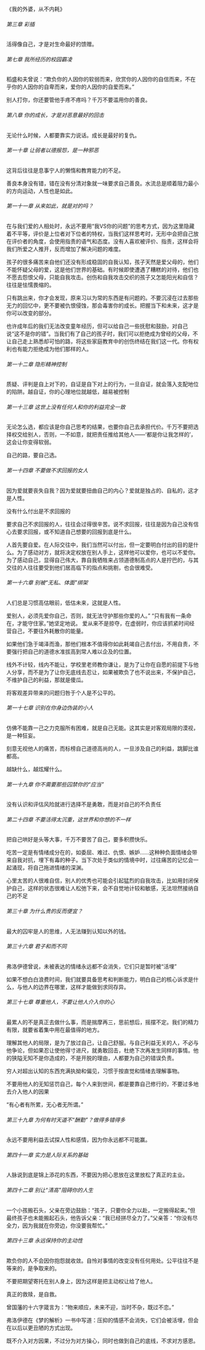 《我的外婆，从不内耗》

###### 第三章 彩插

活得像自己，才是对生命最好的馈赠。

###### 第七章 我所经历的校园霸凌

稻盛和夫曾说：“欺负你的人因你的软弱而来，欣赏你的人因你的自信而来，不在乎你的人因你的自卑而来，爱你的人因你的自爱而来。”

别人打你，你还要管他手疼不疼吗？千万不要滥用你的善良。

###### 第八章 你的成长，才是对恶意最好的回击

无论什么时候，人都要靠实力说话。成长是最好的复仇。

###### 第一十章 让弱者以德报怨，是一种邪恶

这背后往往是息事宁人的懒惰和教育能力的不足。

善良本身没有错，错在没有分清对象就一味要求自己善良。水流总是顺着阻力最小的方向运动，人性也是如此。

###### 第一十一章 从来如此，就是对的吗？

在与我们爱的人相处时，永远不要用“我VS你的问题”的思考方式，因为这里隐藏着不平等，评价是上位者对下位者的特权，当我们这样思考时，无形中会把自己放在评价者的角度，会使用指责的语气和态度。没有人喜欢被评价、指责，这样会将我们所爱之人推开，反而增加了解决问题的难度。

孩子的很多痛苦来自他们还没有形成稳固的自我认知，孩子天然是爱父母的，他们不能怀疑父母的爱，这是他们世界的基础。有时候即使遭遇了糟糕的对待，他们也不愿去怨恨父母，只能自我攻击。创伤和自我攻击交织的孩子又怎能阳光和自信？往往是怯懦畏缩的。

只有跳出来，你才会发现，原来习以为常的东西是有问题的。不要沉浸在过去那些无力的回忆中，更不要被仇恨侵蚀，那会毒害你的成长。把握当下和未来，这才是你可以改变的部分。

也许成年后的我们无法改变童年经历，但可以给自己一些抚慰和鼓励，对自己说“这不是你的错”。当我们有了自己的孩子时，我们可以拒绝成为曾经的父母，不让自己走上熟悉却可怕的路，将这些家庭教育中的创伤终结在我们这一代。你有权利也有能力拒绝成为他们那样的人。

###### 第一十二章 隐形精神控制

质疑、评判是自上对下的，自证是自下对上的行为，一旦自证，就会落入支配地位的陷阱。越自证，你的心理地位就越低，越易被控制

###### 第一十三章 这世上没有任何人和你的利益完全一致

无论怎么选，都应该是你自己思考的结果，也要你自己去承担代价。千万不要把选择权交给别人，否则，一不如意，就把责任推给其他人——‘都是你让我怎样的’，这会让你变得软弱。

自己的路，要自己选。

###### 第一十四章 不要做不求回报的女人

因为爱就要丧失自我？因为爱就要扭曲自己的内心？爱就是独占的、自私的，这才是人性。

没有什么付出是不求回报的

要求自己不求回报的人，往往会过得很辛苦。说不求回报，往往是因为自己没有信心去要求回报，或不知道自己想要的回报到底是什么。

人首先要自爱。在人际交往中，我们当然可以付出，但一定要明白付出的目的是什么。为了感动对方，就将决定权放在别人手上，这样他可以爱你，也可以不爱你。为了感动自己，显得自己伟大，靠自我牺牲来占领道德制高点的人是拧巴的，与其交往的人往往要受到他们居高临下的指点和挑剔，也会很难受。

###### 第一十六章 别被“无私、体面”绑架

人们总是习惯高估眼前，低估未来，这就是人性。

爱别人，必须先爱你自己，否则，就无法守护那些你爱的人。” “只有我有一条命在，才能守住家。”她坚定地说。 爱从来不是掠夺，在虚弱时，你应该抓紧时间经营自己，不要往外耗散你的能量。

如果他们急于竭泽而渔，那他们根本不值得你如此耗竭自己去付出，不用自责，不要强行把自己的道德水准拔高到常人难以企及的位置。

线外不计较，线内不能让，学校里老师教你谦让，是为了让你在自愿的前提下与他人分享，而不是为了让你无底线去忍让，如果被欺负了也不说出来，不保护自己，不维护自己的利益，那就是傻瓜。

将客观差异带来的问题归咎于个人是不公平的。

###### 第一十七章 识别在你身边伪装的小人

仿佛不能靠一己之力克服所有困难，就是自己无能。这其实是对客观局限的漠视，是一种狂妄。

刻意无视他人的痛苦，而标榜自己道德高尚的人，一旦涉及自己的利益，跳脚比谁都高。

越缺什么，越炫耀什么。

###### 第一十九章 你不需要那些囚禁你的“应当”

没有认识和评估风险就进行选择不是勇敢，而是对自己的不负责任

###### 第二十四章 不要活得太沉重，这世界和你想的不一样

把自己哄好是头等大事，千万不要苦了自己，要多积攒快乐。

吃苦一定是有情绪成分在的，如委屈、难过、仇恨、嫉妒……这种种负面情绪会带来自我对抗，埋下有毒的种子。当下次处于类似的情境中时，过往痛苦的记忆会一起涌现，将自己拖进情绪的深渊。

心里太苦的人很难自信，别人的优秀也可能会引起猛烈的自我攻击，比如用封闭保护自己，这样的状态很难让人松弛下来，会不自觉地计较和敏感，无法坦然接纳自己的不足

###### 第三十章 为什么贵的反而便宜？

最大的囚牢是人的思维，人无法赚到认知以外的钱。

###### 第三十六章 君子和而不同

弗洛伊德曾说，未被表达的情绪永远都不会消失，它们只是暂时被“活埋”

如果不想白白浪费时间，我们就要具备思考和判断能力，明白自己的核心诉求是什么，与他人的边界在哪里，这样才能做到求同存异。

###### 第三十七章 尊重他人，不要让他人介入你的心

最累人的不是真正去做什么事，而是揣摩再三，思前想后，摇摆不定。我们的精力有限，就要省着集中用在最值得的地方。

理解其他人的局限，是为了放过自己，让自己舒服。与自己利益无关的人，不必与他争论，但如果忍让使他得寸进尺，就勇敢回击，杜绝下次再发生同样的事情。他的狭隘无知不是你造成的，不是开脱的理由，人都要为自己的错误负责。

穷人对超出认知的东西充满执拗和偏见，习惯于按直觉和情绪去理解事物。

不要用他人的无知惩罚自己，每个人来到世间，都是要靠自己修行的，不要过多地去介入他人的因果

“有心者有所累，无心者无所谓。”

###### 第三十九章 为何有时天道不“酬勤”？做得多错得多

永远不要用利益去试探人性和感情，因为你永远都不可能赢。

###### 第四十一章 实力是人际关系的基础

人脉说到底是锦上添花的东西，不要因为把心思放在这里放松了真正的主业。

###### 第四十二章 别让“清高”阻碍你的人生

一个小孩搬石头，父亲在旁边鼓励：“孩子，只要你全力以赴，一定搬得起来。”但最终孩子也未能搬起石头，他告诉父亲：“我已经拼尽全力了。”父亲答：“你没有尽全力，因为我就在你旁边，你没要我帮忙。”

###### 第四十三章 永远保持你的主动性

欺负你的人不会因你抱怨就收敛。自怜对事情的改变没有任何用处。公平往往不是等来的，是争取来的。

不要把期望寄托在别人身上，因为这样是把主动权让给了他人。

真正的救赎，是自救。

曾国藩的十六字箴言为：“物来顺应，未来不迎，当时不杂，既过不恋。”

弗洛伊德在《梦的解析》一书中写道：压抑的情感不会消失，它们会被活埋，但会在以后以更丑陋的方式出现。

既不介入对方因果，不过分为对方操心，同时也做到自己的底线，不求对方感恩。
